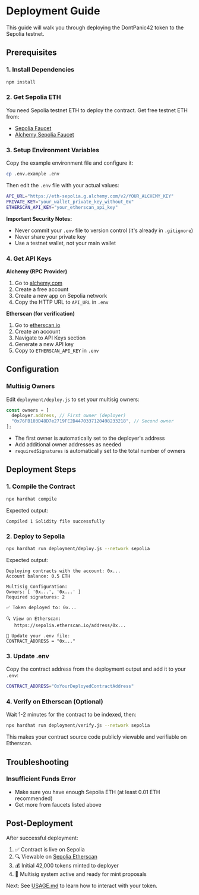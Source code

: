 # Deployment Guide

This guide will walk you through deploying the DontPanic42 token to the Sepolia testnet.

## Prerequisites

### 1. Install Dependencies

```bash
npm install
```

### 2. Get Sepolia ETH

You need Sepolia testnet ETH to deploy the contract. Get free testnet ETH from:

- [Sepolia Faucet](https://sepoliafaucet.com/)
- [Alchemy Sepolia Faucet](https://sepoliafaucet.com/)

### 3. Setup Environment Variables

Copy the example environment file and configure it:

```bash
cp .env.example .env
```

Then edit the `.env` file with your actual values:

```bash
API_URL="https://eth-sepolia.g.alchemy.com/v2/YOUR_ALCHEMY_KEY"
PRIVATE_KEY="your_wallet_private_key_without_0x"
ETHERSCAN_API_KEY="your_etherscan_api_key"
```

**Important Security Notes:**

- Never commit your `.env` file to version control (it's already in `.gitignore`)
- Never share your private key
- Use a testnet wallet, not your main wallet

### 4. Get API Keys

**Alchemy (RPC Provider)**

1. Go to [alchemy.com](https://www.alchemy.com/)
2. Create a free account
3. Create a new app on Sepolia network
4. Copy the HTTP URL to `API_URL` in `.env`

**Etherscan (for verification)**

1. Go to [etherscan.io](https://etherscan.io/)
2. Create an account
3. Navigate to API Keys section
4. Generate a new API key
5. Copy to `ETHERSCAN_API_KEY` in `.env`

## Configuration

### Multisig Owners

Edit `deployment/deploy.js` to set your multisig owners:

```javascript
const owners = [
  deployer.address, // First owner (deployer)
  "0x76FB103D48D7e2719FE2D4470337120498233218", // Second owner
];
```

- The first owner is automatically set to the deployer's address
- Add additional owner addresses as needed
- `requiredSignatures` is automatically set to the total number of owners

## Deployment Steps

### 1. Compile the Contract

```bash
npx hardhat compile
```

Expected output:

```
Compiled 1 Solidity file successfully
```

### 2. Deploy to Sepolia

```bash
npx hardhat run deployment/deploy.js --network sepolia
```

Expected output:

```
Deploying contracts with the account: 0x...
Account balance: 0.5 ETH

Multisig Configuration:
Owners: [ '0x...', '0x...' ]
Required signatures: 2

✅ Token deployed to: 0x...

🔍 View on Etherscan:
   https://sepolia.etherscan.io/address/0x...

📝 Update your .env file:
CONTRACT_ADDRESS = "0x..."
```

### 3. Update .env

Copy the contract address from the deployment output and add it to your `.env`:

```bash
CONTRACT_ADDRESS="0xYourDeployedContractAddress"
```

### 4. Verify on Etherscan (Optional)

Wait 1-2 minutes for the contract to be indexed, then:

```bash
npx hardhat run deployment/verify.js --network sepolia
```

This makes your contract source code publicly viewable and verifiable on Etherscan.

## Troubleshooting

### Insufficient Funds Error

- Make sure you have enough Sepolia ETH (at least 0.01 ETH recommended)
- Get more from faucets listed above

## Post-Deployment

After successful deployment:

1. ✅ Contract is live on Sepolia
2. 🔍 Viewable on [Sepolia Etherscan](https://sepolia.etherscan.io/)
3. 💰 Initial 42,000 tokens minted to deployer
4. 🔐 Multisig system active and ready for mint proposals

Next: See [USAGE.md](USAGE.md) to learn how to interact with your token.
